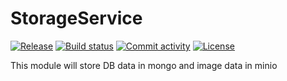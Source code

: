 # StorageService

[![Release](https://img.shields.io/github/v/release/./StorageService)](https://img.shields.io/github/v/release/./StorageService)
[![Build status](https://img.shields.io/github/actions/workflow/status/./StorageService/main.yml?branch=main)](https://github.com/./StorageService/actions/workflows/main.yml?query=branch%3Amain)
[![Commit activity](https://img.shields.io/github/commit-activity/m/./StorageService)](https://img.shields.io/github/commit-activity/m/./StorageService)
[![License](https://img.shields.io/github/license/./StorageService)](https://img.shields.io/github/license/./StorageService)

This module will store DB data in mongo and image data in minio
